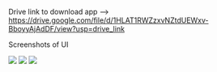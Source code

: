 
Drive link to download app --> <a href="https://drive.google.com/file/d/1HLAT1RWZzxvNZtdUEWxv-BboyyAjAdDF/view?usp=drive_link">https://drive.google.com/file/d/1HLAT1RWZzxvNZtdUEWxv-BboyyAjAdDF/view?usp=drive_link</a>



Screenshots of UI

<img src="https://github.com/Shashank-Sahu8/ATG1_Shashank-Sahu/assets/133399781/644ccbee-44db-4eea-9289-a05455bd8062" >


<img src="https://github.com/Shashank-Sahu8/ATG1_Shashank-Sahu/assets/133399781/74ae5af7-230a-4229-a2ed-850ddc9e8b1a" >


<img src="https://github.com/Shashank-Sahu8/ATG1_Shashank-Sahu/assets/133399781/5ac8a874-b004-4c7e-a0d2-9fed6973bd72">
